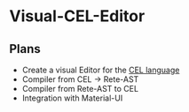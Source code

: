 # Visual-CEL-Editor

## Plans
- Create a visual Editor for the [CEL language](https://github.com/google/cel-go)
- Compiler from CEL -> Rete-AST
- Compiler from Rete-AST to CEL
- Integration with Material-UI

